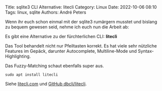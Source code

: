 Title: sqlite3 CLI Alternative: litecli
Category: Linux
Date: 2022-10-06 08:10
Tags: linux, sqlite
Authors: André Peters

Wenn ihr euch schon einmal mit der sqlite3 rumärgern musstet und bislang zu bequem gewesen seid, nehme ich euch nun die Arbeit ab:

Es gibt eine Alternative zu der fürchterlichen CLI: **litecli**

Das Tool behandelt nicht nur Pfeiltasten korrekt. Es hat viele sehr nützliche Features im Gepäck, darunter Autocomplete, Multiline-Mode und Syntax-Highlighting.

Das Fuzzy-Matching schaut ebenfalls super aus.

```
sudo apt install litecli
```

Siehe [litecli.com](https://litecli.com) und [GitHub dbcli/litecli](https://github.com/dbcli/litecli).
